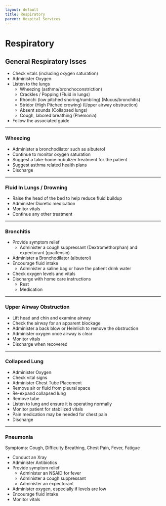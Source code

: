 ```yaml
---
layout: default
title: Respiratory
parent: Hospital Services
---
```


# Respiratory

## General Respiratory Isses

- Check vitals (including oxygen saturation)
- Administer Oxygen
- Listen to the lungs
  - Wheezing (asthma/bronchoconstriction)
  - Crackles / Popping (Fluid in lungs)
  - Rhonchi (low pitched snoring/rumbling) (Mucus/bronchitis)
  - Stridor (High Pitched crowing) (Upper airway obstruction)
  - Absent sounds (Collapsed lungs)
  - Cough, labored breathing (Pnemonia)
- Follow the associated guide

---

### Wheezing

- Administer a bronchodilator such as albuterol
- Continue to monitor oxygen saturation
- Suggest a take-home nubulizer treatment for the patient
- Suggest asthma related health plans
- Discharge

---

### Fluid In Lungs / Drowning

- Raise the head of the bed to help reduce fluid buildup
- Administer Diuretic medication
- Monitor vitals
- Continue any other treatment

---

### Bronchitis

- Provide symptom relief
  - Administer a cough suppressant (Dextromethorphan) and expectorant (guaifensin)
- Administer a Bronchodilator (albuterol)
- Encourage fluid intake
  - Administer a saline bag or have the patient drink water
- Check oxygen levels and vitals
- Discharge with home care instructions
  - Rest
  - Medication

---

### Upper Airway Obstruction

- Lift head and chin and examine airway
- Check the airway for an apparent blockage
- Administer a back blow or Heimlich to remove the obstruction
- Administer oxygen once airway is clear
- Monitor vitals
- Discharge when recovered

---

### Collapsed Lung

- Administer Oxygen
- Check vital signs
- Administer Chest Tube Placement
- Remove air or fluid from pleural space
- Re-expand collapsed lung
- Remove tube
- Listen to lung and ensure it is operating normally
- Monitor patient for stabilized vitals
- Pain medication may be needed for chest pain
- Discharge

---

### Pneumonia
Symptoms: Cough, Difficulty Breathing, Chest Pain, Fever, Fatigue

- Conduct an Xray
- Administer Antibiotics
- Provide symptom relief
  - Administer an NSAID for fever
  - Administer a cough suppressant
  - Administer an expectorant
- Administer oxygen, especially if levels are low
- Encourage fluid intake
- Monitor vitals
